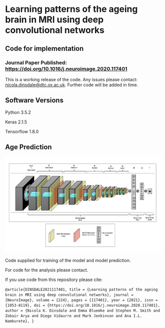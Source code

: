 # Learning patterns of the ageing brain in MRI using deep convolutional networks
## Code for implementation

### Journal Paper Published: https://doi.org/10.1016/j.neuroimage.2020.117401

This is a working release of the code. Any issues please contact: nicola.dinsdale@dtc.ox.ac.uk. Further code will be added in time. 

Software Versions 
-----------------
Python 3.5.2

Keras 2.1.5

Tensorflow 1.8.0

Age Prediction 
--------------
![GitHub Logo](/figures/network_architecture.png)

Code supplied for training of the model and model prediction. 

For code for the analysis please contact. 

If you use code from this repository please cite:

`@article{DINSDALE2021117401,
title = {Learning patterns of the ageing brain in MRI using deep convolutional networks},
journal = {NeuroImage},
volume = {224},
pages = {117401},
year = {2021},
issn = {1053-8119},
doi = {https://doi.org/10.1016/j.neuroimage.2020.117401},
author = {Nicola K. Dinsdale and Emma Bluemke and Stephen M. Smith and Zobair Arya and Diego Vidaurre and Mark Jenkinson and Ana I.L. Namburete},
}`










